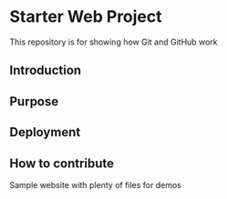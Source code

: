 # Starter Web Project

This repository is for showing how Git and GitHub work

## Introduction
## Purpose
## Deployment
## How to contribute


Sample website with plenty of files for demos